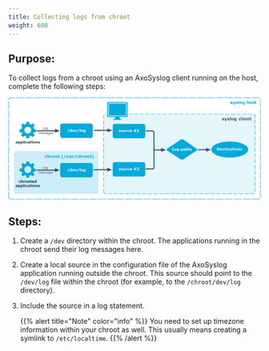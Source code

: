 ```yaml
---
title: Collecting logs from chroot
weight: 600
---
```

<!-- DISCLAIMER: This file is based on the syslog-ng Open Source Edition documentation https://github.com/balabit/syslog-ng-ose-guides/commit/2f4a52ee61d1ea9ad27cb4f3168b95408fddfdf2 and is used under the terms of The syslog-ng Open Source Edition Documentation License. The file has been modified by Axoflow. -->

## Purpose:

To collect logs from a chroot using an AxoSyslog client running on the host, complete the following steps:

![Collecting logs from chroot](fig-chroot01.png)

## Steps:

1.  Create a `/dev` directory within the chroot. The applications running in the chroot send their log messages here.

2.  Create a local source in the configuration file of the AxoSyslog application running outside the chroot. This source should point to the `/dev/log` file within the chroot (for example, to the `/chroot/dev/log` directory).

3.  Include the source in a log statement.
    
    {{% alert title="Note" color="info" %}}
You need to set up timezone information within your chroot as well. This usually means creating a symlink to `/etc/localtime`.
    {{% /alert %}}

